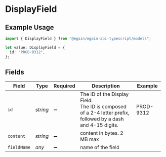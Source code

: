 # DisplayField

## Example Usage

```typescript
import { DisplayField } from "@egain/egain-api-typescript/models";

let value: DisplayField = {
  id: "PROD-9312",
};
```

## Fields

| Field                                                                                                          | Type                                                                                                           | Required                                                                                                       | Description                                                                                                    | Example                                                                                                        |
| -------------------------------------------------------------------------------------------------------------- | -------------------------------------------------------------------------------------------------------------- | -------------------------------------------------------------------------------------------------------------- | -------------------------------------------------------------------------------------------------------------- | -------------------------------------------------------------------------------------------------------------- |
| `id`                                                                                                           | *string*                                                                                                       | :heavy_minus_sign:                                                                                             | The ID of the Display Field.<br>The ID is composed of a 2-4 letter prefix, followed by a dash and 4-15 digits. | PROD-9312                                                                                                      |
| `content`                                                                                                      | *string*                                                                                                       | :heavy_minus_sign:                                                                                             | content in bytes. 2 MB max                                                                                     |                                                                                                                |
| `fieldName`                                                                                                    | *any*                                                                                                          | :heavy_minus_sign:                                                                                             | name of the field                                                                                              |                                                                                                                |